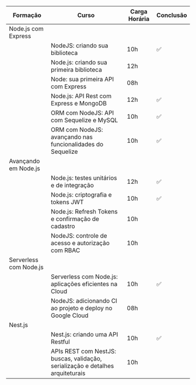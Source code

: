 |      Formação          |                                     Curso                                      | Carga Horária | Conclusão |
| ---------------------- | ------------------------------------------------------------------------------ | ------------- | --------- |
| Node.js com Express    |                                                                                |               |           |
|                        | NodeJS: criando sua biblioteca                                                 | 10h           | ✅        |
|                        | Node.js: criando sua primeira biblioteca                                       | 12h           |           |
|                        | Node: sua primeira API com Express                                             | 08h           |           |
|                        | Node.js: API Rest com Express e MongoDB                                        | 12h           | ✅        |
|                        | ORM com NodeJS: API com Sequelize e MySQL                                      | 10h           | ✅        |
|                        | ORM com NodeJS: avançando nas funcionalidades do Sequelize                     | 10h           | ✅        |
| Avançando em Node.js   |                                                                                |               |           |
|                        | Node.js: testes unitários e de integração                                      | 12h           | ✅        |
|                        | Node.js: criptografia e tokens JWT                                             | 10h           | ✅        |
|                        | Node.js: Refresh Tokens e confirmação de cadastro                              | 10h           |           |
|                        | NodeJS: controle de acesso e autorização com RBAC                              | 10h           |           |
| Serverless com Node.js |                                                                                |               |           |
|                        | Serverless com Node.js: aplicações eficientes na Cloud                         | 10h           | ✅        |
|                        | NodeJS: adicionando CI ao projeto e deploy no Google Cloud                     | 08h           |           |
| Nest.js                |                                                                                |               |           |
|                        | Nest.js: criando uma API Restful                                               | 10h           | ✅        |
|                        | APIs REST com NestJS: buscas, validação, serialização e detalhes arquiteturais | 10h           |           |